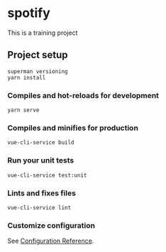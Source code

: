# spotify
This is a training project
## Project setup
```
superman versioning
yarn install
```

### Compiles and hot-reloads for development
```
yarn serve
```

### Compiles and minifies for production
```
vue-cli-service build
```

### Run your unit tests
```
vue-cli-service test:unit
```

### Lints and fixes files
```
vue-cli-service lint
```

### Customize configuration
See [Configuration Reference](https://cli.vuejs.org/config/).
